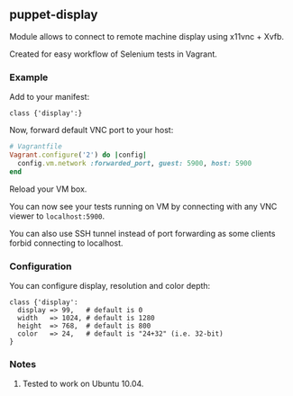 ## puppet-display

Module allows to connect to remote machine display using x11vnc + Xvfb.

Created for easy workflow of Selenium tests in Vagrant.

### Example

Add to your manifest:

```puppet
class {'display':}
```

Now, forward default VNC port to your host:

```ruby
# Vagrantfile
Vagrant.configure('2') do |config|
  config.vm.network :forwarded_port, guest: 5900, host: 5900
end
```

Reload your VM box.

You can now see your tests running on VM by connecting with any VNC viewer to `localhost:5900`.

You can also use SSH tunnel instead of port forwarding as some clients forbid connecting to localhost.

### Configuration

You can configure display, resolution and color depth:

```puppet
class {'display':
  display => 99,   # default is 0
  width   => 1024, # default is 1280
  height  => 768,  # default is 800
  color   => 24,   # default is "24+32" (i.e. 32-bit)
}
```

### Notes

1. Tested to work on Ubuntu 10.04.
